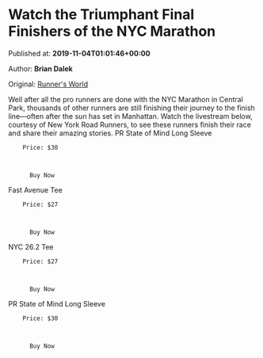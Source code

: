 
# Watch the Triumphant Final Finishers of the NYC Marathon

Published at: **2019-11-04T01:01:46+00:00**

Author: **Brian Dalek**

Original: [Runner&#39;s World](https://www.runnersworld.com/news/a29678341/final-finishers-of-the-nyc-marathon/)

Well after all the pro runners are done with the NYC Marathon in Central Park, thousands of other runners are still finishing their journey to the finish line—often after the sun has set in Manhattan.
Watch the livestream below, courtesy of New York Road Runners, to see these runners finish their race and share their amazing stories.
PR State of Mind Long Sleeve

        Price: $30
      

        
          Buy Now
        
      
Fast Avenue Tee

        Price: $27
      

        
          Buy Now
        
      
NYC 26.2 Tee

        Price: $27
      

        
          Buy Now
        
      
PR State of Mind Long Sleeve

        Price: $30
      

        
          Buy Now
        
      
